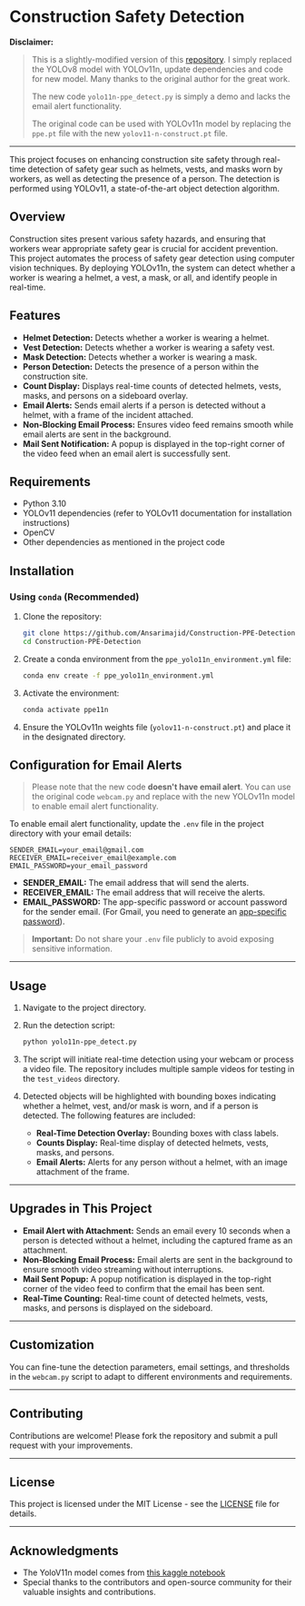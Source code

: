 # Construction Safety Detection 

**Disclaimer:**
> This is a slightly-modified version of this [repository](https://github.com/Ansarimajid/Construction-PPE-Detection). I simply replaced the YOLOv8 model with YOLOv11n, update dependencies and code for new model. Many thanks to the original author for the great work.
> 
> The new code `yolo11n-ppe_detect.py` is simply a demo and lacks the email alert functionality.
> 
> The original code can be used with YOLOv11n model by replacing the `ppe.pt` file with the new `yolov11-n-construct.pt` file.

---

This project focuses on enhancing construction site safety through real-time detection of safety gear such as helmets, vests, and masks worn by workers, as well as detecting the presence of a person. The detection is performed using YOLOv11, a state-of-the-art object detection algorithm.

## Overview

Construction sites present various safety hazards, and ensuring that workers wear appropriate safety gear is crucial for accident prevention. This project automates the process of safety gear detection using computer vision techniques. By deploying YOLOv11n, the system can detect whether a worker is wearing a helmet, a vest, a mask, or all, and identify people in real-time.

## Features

- **Helmet Detection:** Detects whether a worker is wearing a helmet.
- **Vest Detection:** Detects whether a worker is wearing a safety vest.
- **Mask Detection:** Detects whether a worker is wearing a mask.
- **Person Detection:** Detects the presence of a person within the construction site.
- **Count Display:** Displays real-time counts of detected helmets, vests, masks, and persons on a sideboard overlay.
- **Email Alerts:** Sends email alerts if a person is detected without a helmet, with a frame of the incident attached.
- **Non-Blocking Email Process:** Ensures video feed remains smooth while email alerts are sent in the background.
- **Mail Sent Notification:** A popup is displayed in the top-right corner of the video feed when an email alert is successfully sent.

## Requirements

- Python 3.10
- YOLOv11 dependencies (refer to YOLOv11 documentation for installation instructions)
- OpenCV
- Other dependencies as mentioned in the project code

## Installation

### Using `conda` (Recommended)

1. Clone the repository:

    ```bash
    git clone https://github.com/Ansarimajid/Construction-PPE-Detection.git
    cd Construction-PPE-Detection
    ```

2. Create a conda environment from the `ppe_yolo11n_environment.yml` file:

    ```bash
    conda env create -f ppe_yolo11n_environment.yml
    ```

3. Activate the environment:

    ```bash
    conda activate ppe11n
    ```

4. Ensure the YOLOv11n weights file (`yolov11-n-construct.pt`) and place it in the designated directory.

## Configuration for Email Alerts

> Please note that the new code **doesn't have email alert**. You can use the original code `webcam.py` and replace with the new YOLOv11n model to enable email alert functionality.

To enable email alert functionality, update the `.env` file in the project directory with your email details:

```text
SENDER_EMAIL=your_email@gmail.com
RECEIVER_EMAIL=receiver_email@example.com
EMAIL_PASSWORD=your_email_password
```

- **SENDER_EMAIL:** The email address that will send the alerts.
- **RECEIVER_EMAIL:** The email address that will receive the alerts.
- **EMAIL_PASSWORD:** The app-specific password or account password for the sender email. (For Gmail, you need to generate an [app-specific password](https://support.google.com/accounts/answer/185833?hl=en)).

> **Important:** Do not share your `.env` file publicly to avoid exposing sensitive information.

---

## Usage

1. Navigate to the project directory.

2. Run the detection script:

    ```bash
    python yolo11n-ppe_detect.py
    ```

3. The script will initiate real-time detection using your webcam or process a video file. The repository includes multiple sample videos for testing in the `test_videos` directory.

4. Detected objects will be highlighted with bounding boxes indicating whether a helmet, vest, and/or mask is worn, and if a person is detected. The following features are included:

    - **Real-Time Detection Overlay:** Bounding boxes with class labels.
    - **Counts Display:** Real-time display of detected helmets, vests, masks, and persons.
    - **Email Alerts:** Alerts for any person without a helmet, with an image attachment of the frame.

---

## Upgrades in This Project

- **Email Alert with Attachment:** Sends an email every 10 seconds when a person is detected without a helmet, including the captured frame as an attachment.
- **Non-Blocking Email Process:** Email alerts are sent in the background to ensure smooth video streaming without interruptions.
- **Mail Sent Popup:** A popup notification is displayed in the top-right corner of the video feed to confirm that the email has been sent.
- **Real-Time Counting:** Real-time count of detected helmets, vests, masks, and persons is displayed on the sideboard.

---

## Customization

You can fine-tune the detection parameters, email settings, and thresholds in the `webcam.py` script to adapt to different environments and requirements.

---

## Contributing

Contributions are welcome! Please fork the repository and submit a pull request with your improvements.

---

## License

This project is licensed under the MIT License - see the [LICENSE](LICENSE) file for details.

---

## Acknowledgments

- The YoloV11n model comes from [this kaggle notebook](https://www.kaggle.com/models/luiscrmartins/yolo11n-trained-ppe-model/PyTorch/default/1)
- Special thanks to the contributors and open-source community for their valuable insights and contributions.
